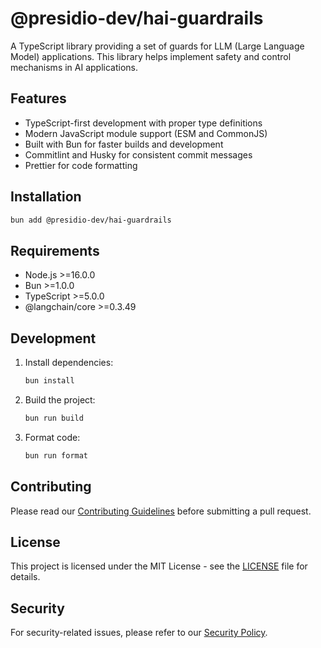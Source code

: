 # @presidio-dev/hai-guardrails

A TypeScript library providing a set of guards for LLM (Large Language Model) applications. This library helps implement safety and control mechanisms in AI applications.

## Features

- TypeScript-first development with proper type definitions
- Modern JavaScript module support (ESM and CommonJS)
- Built with Bun for faster builds and development
- Commitlint and Husky for consistent commit messages
- Prettier for code formatting

## Installation

```bash
bun add @presidio-dev/hai-guardrails
```

## Requirements

- Node.js >=16.0.0
- Bun >=1.0.0
- TypeScript >=5.0.0
- @langchain/core >=0.3.49

## Development

1. Install dependencies:

   ```bash
   bun install
   ```

2. Build the project:

   ```bash
   bun run build
   ```

3. Format code:
   ```bash
   bun run format
   ```

## Contributing

Please read our [Contributing Guidelines](CONTRIBUTING.md) before submitting a pull request.

## License

This project is licensed under the MIT License - see the [LICENSE](LICENSE) file for details.

## Security

For security-related issues, please refer to our [Security Policy](SECURITY.md).
